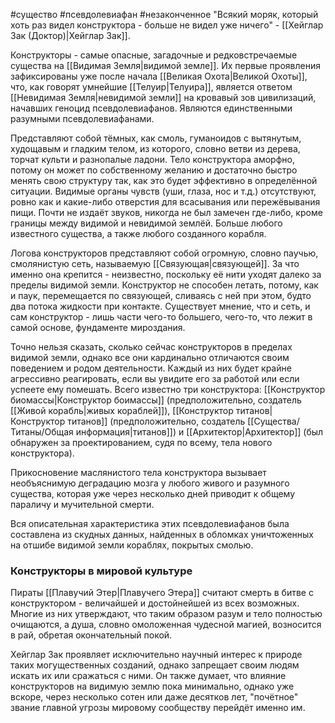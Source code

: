 #существо #псевдолевиафан #незаконченное
"Всякий моряк, который хоть раз видел конструктора - больше не видел уже ничего" - [[Хейглар Зак (Доктор)|Хейглар Зак]].

Конструкторы - самые опасные, загадочные и редковстречаемые существа на [[Видимая Земля|видимой земле]]. Их первые проявления зафиксированы уже после начала [[Великая Охота|Великой Охоты]], что, как говорят умнейшие [[Телуир|Телуира]], является ответом [[Невидимая Земля|невидимой земли]] на кровавый зов цивилизаций, начавших геноцид псевдолевиафанов. Являются единственными разумными псевдолевиафанами.

Представляют собой тёмных, как смоль, гуманоидов с вытянутым, худощавым и гладким телом, из которого, словно ветви из дерева, торчат культи и разнопалые ладони. Тело конструктора аморфно, потому он может по собственному желанию и достаточно быстро менять свою структуру так, как это будет эффективно в определённой ситуации. Видимые органы чувств (уши, глаза, нос и т.д.) отсутствуют, ровно как и какие-либо отверстия для всасывания или пережёвывания пищи. Почти не издаёт звуков, никогда не был замечен где-либо, кроме границы между видимой и невидимой землёй. Больше любого известного существа, а также любого созданного корабля.

Логова конструкторов представляют собой огромную, словно паучью, смолянистую сеть, называемую [[Связующая|связующей]]. За что именно она крепится - неизвестно, поскольку её нити уходят далеко за пределы видимой земли. Конструктор не способен летать, потому, как и паук, перемещается по связующей, сливаясь с ней при этом, будто два потока жидкости при контакте. Существует мнение, что и сеть, и сам конструктор - лишь части чего-то большего, чего-то, что лежит в самой основе, фундаменте мироздания.

Точно нельзя сказать, сколько сейчас конструкторов в пределах видимой земли, однако все они кардинально отличаются своим поведением и родом деятельности. Каждый из них будет крайне агрессивно реагировать, если вы увидите его за работой или если успеете ему помешать. Всего известно три конструктора: [[Конструктор биомассы|Конструктор боимассы]] (предположительно, создатель [[Живой корабль|живых кораблей]]), [[Конструктор титанов|Конструктор титанов]] (предположительно, создатель [[Существа/Титаны/Общая информация|титанов]]) и [[Архитектор|Архитектор]] (был обнаружен за проектированием, судя по всему, тела нового конструктора).

Прикосновение маслянистого тела конструктора вызывает необъяснимую деградацию мозга у любого живого и разумного существа, которая уже через несколько дней приводит к общему параличу и мучительной смерти. 

Вся описательная характеристика этих псевдолевиафанов была составлена из скудных данных, найденных в обломках уничтоженных на отшибе видимой земли кораблях, покрытых смолью.

### Конструкторы в мировой культуре

Пираты [[Плавучий Этер|Плавучего Этера]] считают смерть в битве с конструктором - величайшей и достойнейшей из всех возможных. Многие из них утверждают, что таким образом разум и тело полностью очищаются, а душа, словно омоложенная чудесной магией, возносится в рай, обретая окончательный покой.

Хейглар Зак проявляет исключительно научный интерес к природе таких могущественных созданий, однако запрещает своим людям искать их или сражаться с ними. Он также думает, что влияние конструкторов на видимую землю пока минимально, однако уже вскоре, через несколько сотен или даже десятков лет, "почётное" звание главной угрозы мировому сообществу перейдёт именно им. 




